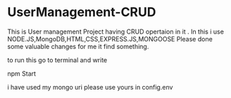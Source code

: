 # UserManagement-CRUD

This is User management Project having CRUD opertaion in it . In this i use NODE.JS,MongoDB,HTML,CSS,EXPRESS.JS,MONGOOSE
Please done some valuable changes for me it find something.

to run this go to terminal and write

npm Start


i have used my mongo uri please use yours in config.env
